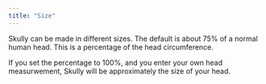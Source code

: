 ```yaml
---
title: "Size"
---
```


Skully can be made in different sizes. The default is about 75% of a normal human head.
This is a percentage of the head circumference.

If you set the percentage to 100%, and you enter your own head measurwement, Skully will
be approximately the size of your head.

